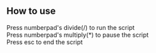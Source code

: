## How to use
Press numberpad's divide(/) to run the script\
Press numberpad's multiply(*) to pause the script\
Press esc to end the script
